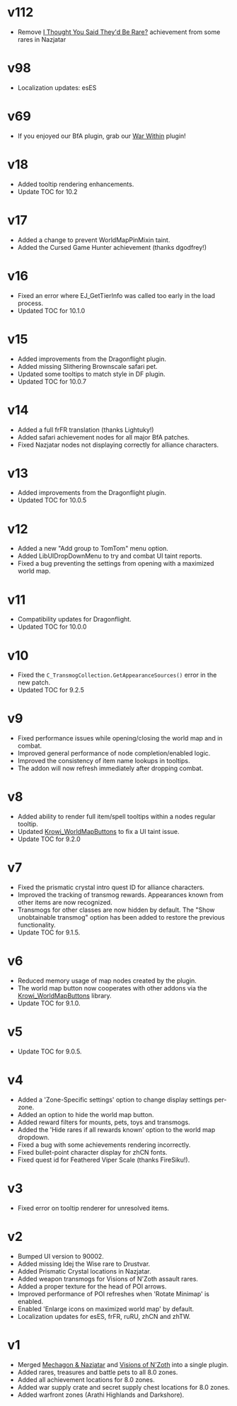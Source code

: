 # v112

* Remove [I Thought You Said They'd Be Rare?](https://www.wowhead.com/achievement=13691/i-thought-you-said-theyd-be-rare) achievement from some rares in Nazjatar

# v98

* Localization updates: esES

# v69

* If you enjoyed our BfA plugin, grab our [War Within](https://www.curseforge.com/wow/addons/handynotes-the-war-within) plugin!

# v18

* Added tooltip rendering enhancements.
* Update TOC for 10.2

# v17

* Added a change to prevent WorldMapPinMixin taint.
* Added the Cursed Game Hunter achievement (thanks dgodfrey!)

# v16

* Fixed an error where EJ_GetTierInfo was called too early in the load process.
* Updated TOC for 10.1.0

# v15

* Added improvements from the Dragonflight plugin.
* Added missing Slithering Brownscale safari pet.
* Updated some tooltips to match style in DF plugin.
* Updated TOC for 10.0.7

# v14

* Added a full frFR translation (thanks Lightuky!)
* Added safari achievement nodes for all major BfA patches.
* Fixed Nazjatar nodes not displaying correctly for alliance characters.

# v13

* Added improvements from the Dragonflight plugin.
* Updated TOC for 10.0.5

# v12

* Added a new "Add group to TomTom" menu option.
* Added LibUIDropDownMenu to try and combat UI taint reports.
* Fixed a bug preventing the settings from opening with a maximized world map.

# v11

* Compatibility updates for Dragonflight.
* Updated TOC for 10.0.0

# v10

* Fixed the `C_TransmogCollection.GetAppearanceSources()` error in the new patch.
* Updated TOC for 9.2.5

# v9

* Fixed performance issues while opening/closing the world map and in combat.
* Improved general performance of node completion/enabled logic.
* Improved the consistency of item name lookups in tooltips.
* The addon will now refresh immediately after dropping combat.

# v8

* Added ability to render full item/spell tooltips within a nodes regular tooltip.
* Updated [Krowi_WorldMapButtons](https://github.com/TheKrowi/Krowi_WorldMapButtons) to fix a UI taint issue.
* Update TOC for 9.2.0

# v7

* Fixed the prismatic crystal intro quest ID for alliance characters.
* Improved the tracking of transmog rewards. Appearances known from other items are now recognized.
* Transmogs for other classes are now hidden by default. The "Show unobtainable transmog" option has been added to restore the previous functionality.
* Update TOC for 9.1.5.

# v6

* Reduced memory usage of map nodes created by the plugin.
* The world map button now cooperates with other addons via the [Krowi_WorldMapButtons](https://github.com/TheKrowi/Krowi_WorldMapButtons) library.
* Update TOC for 9.1.0.

# v5

* Update TOC for 9.0.5.

# v4

* Added a 'Zone-Specific settings' option to change display settings per-zone.
* Added an option to hide the world map button.
* Added reward filters for mounts, pets, toys and transmogs.
* Added the 'Hide rares if all rewards known' option to the world map dropdown.
* Fixed a bug with some achievements rendering incorrectly.
* Fixed bullet-point character display for zhCN fonts.
* Fixed quest id for Feathered Viper Scale (thanks FireSiku!).

# v3

* Fixed error on tooltip renderer for unresolved items.

# v2

* Bumped UI version to 90002.
* Added missing Idej the Wise rare to Drustvar.
* Added Prismatic Crystal locations in Nazjatar.
* Added weapon transmogs for Visions of N'Zoth assault rares.
* Added a proper texture for the head of POI arrows.
* Improved performance of POI refreshes when 'Rotate Minimap' is enabled.
* Enabled 'Enlarge icons on maximized world map' by default.
* Localization updates for esES, frFR, ruRU, zhCN and zhTW.

# v1

* Merged [Mechagon & Nazjatar](https://www.curseforge.com/wow/addons/handynotes-mechagon-nazjatar) and [Visions of N'Zoth](https://www.curseforge.com/wow/addons/handynotes-visions-of-nzoth) into a single plugin.
* Added rares, treasures and battle pets to all 8.0 zones.
* Added all achievement locations for 8.0 zones.
* Added war supply crate and secret supply chest locations for 8.0 zones.
* Added warfront zones (Arathi Highlands and Darkshore).
